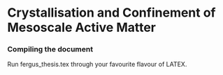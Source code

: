 # Crystallisation and Confinement of Mesoscale Active Matter



### Compiling the document
Run fergus_thesis.tex through your favourite flavour of LATEX.
